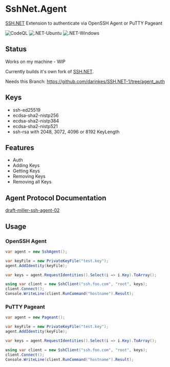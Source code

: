 SshNet.Agent
=============

[SSH.NET](https://github.com/sshnet/SSH.NET) Extension to authenticate via OpenSSH Agent or PuTTY Pageant

![CodeQL](https://github.com/darinkes/SshNet.Agent/workflows/CodeQL/badge.svg)
![.NET-Ubuntu](https://github.com/darinkes/SshNet.Agent/workflows/.NET-Ubuntu/badge.svg)
![.NET-Windows](https://github.com/darinkes/SshNet.Agent/workflows/.NET-Windows/badge.svg)

## Status

Works on my machine - WIP

Currently builds it's own fork of [SSH.NET](https://github.com/sshnet/SSH.NET).

Needs this Branch: https://github.com/darinkes/SSH.NET-1/tree/agent_auth

## Keys
* ssh-ed25519
* ecdsa-sha2-nistp256
* ecdsa-sha2-nistp384
* ecdsa-sha2-nistp521
* ssh-rsa with 2048, 3072, 4096 or 8192 KeyLength

## Features

- Auth
- Adding Keys
- Getting Keys
- Removing Keys
- Removing all Keys

## Agent Protocol Documentation
[draft-miller-ssh-agent-02](https://tools.ietf.org/html/draft-miller-ssh-agent-02)

## Usage

### OpenSSH Agent
```csharp
var agent = new SshAgent();

var keyFile = new PrivateKeyFile("test.key");
agent.AddIdentity(keyFile);

var keys = agent.RequestIdentities().Select(i => i.Key).ToArray();

using var client = new SshClient("ssh.foo.com", "root", keys);
client.Connect();
Console.WriteLine(client.RunCommand("hostname").Result);
```

### PuTTY Pageant
```csharp
var agent = new Pageant();

var keyFile = new PrivateKeyFile("test.key");
agent.AddIdentity(keyFile);

var keys = agent.RequestIdentities().Select(i => i.Key).ToArray();

using var client = new SshClient("ssh.foo.com", "root", keys);
client.Connect();
Console.WriteLine(client.RunCommand("hostname").Result);
```